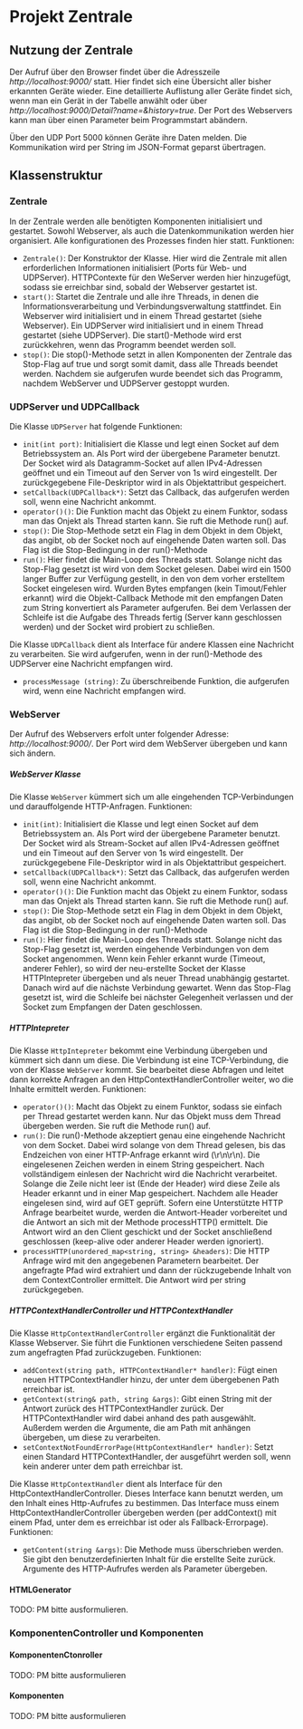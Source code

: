 # Projekt Zentrale

## Nutzung der Zentrale

Der Aufruf über den Browser findet über die Adresszeile _http://localhost:9000/_ statt. 
Hier findet sich eine Übersicht aller bisher erkannten Geräte wieder.
Eine detaillierte Auflistung aller Geräte findet sich, wenn man ein Gerät in der Tabelle anwählt oder über _http://localhost:9000/Detail?name=<name>&history=true_.
Der Port des Webservers kann man über einen Parameter beim Programmstart abändern.

Über den UDP Port 5000 können Geräte ihre Daten melden. Die Kommunikation wird per String im JSON-Format geparst übertragen.

## Klassenstruktur

### Zentrale
In der Zentrale werden alle benötigten Komponenten initialisiert und gestartet.
Sowohl Webserver, als auch die Datenkommunikation werden hier organisiert.
Alle konfigurationen des Prozesses finden hier statt.
Funktionen: 

* `Zentrale()`: Der Konstruktor der Klasse.
  Hier wird die Zentrale mit allen erforderlichen Informationen initialisiert (Ports für Web- und UDPServer).
  HTTPContexte für den WeServer werden hier hinzugefügt, sodass sie erreichbar sind, sobald der Webserver gestartet ist.
* `start()`: Startet die Zentrale und alle ihre Threads, in denen die Informationsverarbeitung und Verbindungsverwaltung stattfindet.
  Ein Webserver wird initialisiert und in einem Thread gestartet (siehe Webserver).
  Ein UDPServer wird initialisiert und in einem Thread gestartet (siehe UDPServer).
  Die start()-Methode wird erst zurückkehren, wenn das Programm beendet werden soll.
* `stop()`: Die stop()-Methode setzt in allen Komponenten der Zentrale das Stop-Flag auf true und sorgt somit damit, dass alle Threads beendet werden.
  Nachdem sie aufgerufen wurde beendet sich das Programm, nachdem WebServer und UDPServer gestoppt wurden.


### UDPServer und UDPCallback
Die Klasse `UDPServer` hat folgende Funktionen:
* `init(int port)`: Initialisiert die Klasse und legt einen Socket auf dem Betriebssystem an.
Als Port wird der übergebene Parameter benutzt.
Der Socket wird als Datagramm-Socket auf allen IPv4-Adressen geöffnet und ein Timeout auf den Server von 1s wird eingestellt.
Der zurückgegebene File-Deskriptor wird in als Objektattribut gespeichert.
* `setCallback(UDPCallback*)`: Setzt das Callback, das aufgerufen werden soll, wenn eine Nachricht ankommt.
* `operator()()`: Die Funktion macht das Objekt zu einem Funktor, sodass man das Onjekt als Thread starten kann.
  Sie ruft die Methode run() auf.
* `stop()`: Die Stop-Methode setzt ein Flag in dem Objekt in dem Objekt, das angibt, ob der Socket noch auf eingehende Daten warten soll. Das Flag ist die Stop-Bedingung in der run()-Methode
* `run()`: Hier findet die Main-Loop des Threads statt.
Solange nicht das Stop-Flag gesetzt ist wird von dem Socket gelesen.
Dabei wird ein 1500 langer Buffer zur Verfügung gestellt, in den von dem vorher erstelltem Socket eingelesen wird.
Wurden Bytes empfangen (kein Timout/Fehler erkannt) wird die Objekt-Callback Methode mit den empfangen Daten zum String konvertiert als Parameter aufgerufen.
Bei dem Verlassen der Schleife ist die Aufgabe des Threads fertig (Server kann geschlossen werden) und der Socket wird probiert zu schließen.

Die Klasse `UDPCallback` dient als Interface für andere Klassen eine Nachricht zu verarbeiten. Sie wird aufgerufen, wenn in der run()-Methode des UDPServer eine Nachricht empfangen wird.
* `processMessage (string)`: Zu überschreibende Funktion, die aufgerufen wird, wenn eine Nachricht empfangen wird.


### WebServer

Der Aufruf des Webservers erfolt unter folgender Adresse: _http://localhost:9000/_.
Der Port wird dem WebServer übergeben und kann sich ändern.

##### WebServer Klasse
Die Klasse `WebServer` kümmert sich um alle eingehenden TCP-Verbindungen und darauffolgende HTTP-Anfragen. Funktionen:

* `init(int)`: Initialisiert die Klasse und legt einen Socket auf dem Betriebssystem an.
  Als Port wird der übergebene Parameter benutzt.
  Der Socket wird als Stream-Socket auf allen IPv4-Adressen geöffnet und ein Timeout auf den Server von 1s wird eingestellt.
  Der zurückgegebene File-Deskriptor wird in als Objektattribut gespeichert.
* `setCallback(UDPCallback*)`: Setzt das Callback, das aufgerufen werden soll, wenn eine Nachricht ankommt.
* `operator()()`: Die Funktion macht das Objekt zu einem Funktor, sodass man das Onjekt als Thread starten kann.
  Sie ruft die Methode run() auf.
* `stop()`: Die Stop-Methode setzt ein Flag in dem Objekt in dem Objekt, das angibt, ob der Socket noch auf eingehende Daten warten soll. Das Flag ist die Stop-Bedingung in der run()-Methode
* `run()`: Hier findet die Main-Loop des Threads statt.
  Solange nicht das Stop-Flag gesetzt ist, werden eingehende Verbindungen von dem Socket angenommen.
  Wenn kein Fehler erkannt wurde (Timeout, anderer Fehler), so wird der neu-erstellte Socket der Klasse HTTPIntepreter übergeben und als neuer Thread unabhängig gestartet.
  Danach wird auf die nächste Verbindung gewartet.
  Wenn das Stop-Flag gesetzt ist, wird die Schleife bei nächster Gelegenheit verlassen und der Socket zum Empfangen der Daten geschlossen.

##### HTTPIntepreter
Die Klasse `HttpIntepreter` bekommt eine Verbindung übergeben und kümmert sich dann um diese. 
Die Verbindung ist eine TCP-Verbindung, die von der Klasse `WebServer` kommt.
Sie bearbeitet diese Abfragen und leitet dann korrekte Anfragen an den HttpContextHandlerController weiter, wo die Inhalte ermittelt werden.
Funktionen:

* `operator()()`: Macht das Objekt zu einem Funktor, sodass sie einfach per Thread gestartet werden kann.
Nur das Objekt muss dem Thread übergeben werden. Sie ruft die Methode run() auf.
* `run()`: Die run()-Methode akzeptiert genau eine eingehende Nachricht von dem Socket.
  Dabei wird solange von dem Thread gelesen, bis das Endzeichen von einer HTTP-Anfrage erkannt wird (\r\n\r\n).
  Die eingelesenen Zeichen werden in einem String gespeichert.
  Nach vollständigem einlesen der Nachricht wird die Nachricht verarbeitet.
  Solange die Zeile nicht leer ist (Ende der Header) wird diese Zeile als Header erkannt und in einer Map gespeichert.
  Nachdem alle Header eingelesen sind, wird auf GET geprüft.
  Sofern eine Unterstützte HTTP Anfrage bearbeitet wurde, werden die Antwort-Header vorbereitet und die Antwort an sich mit der Methode processHTTP() ermittelt.
  Die Antwort wird an den Client geschickt und der Socket anschließend geschlossen (keep-alive oder anderer Header werden ignoriert).
* `processHTTP(unordered_map<string, string> &headers)`: Die HTTP Anfrage wird mit den angegebenen Parametern bearbeitet.
  Der angefragte Pfad wird extrahiert und dann der rückzugebende Inhalt von dem ContextController ermittelt.
  Die Antwort wird per string zurückgegeben.
  


##### HTTPContextHandlerController und HTTPContextHandler
Die Klasse `HttpContextHandlerController` ergänzt die Funktionalität der Klasse Webserver. 
Sie führt die Funktionen verschiedene Seiten passend zum angefragten Pfad zurückzugeben.
Funktionen:

* `addContext(string path, HTTPContextHandler* handler)`: Fügt einen neuen HTTPContextHandler hinzu, der unter dem übergebenen Path erreichbar ist.
* `getContext(string& path, string &args)`: Gibt einen String mit der Antwort zurück des HTTPContextHandler zurück.
  Der HTTPContextHandler wird dabei anhand des path ausgewählt.
  Außerdem werden die Argumente, die am Path mit anhängen übergeben, um diese zu verarbeiten.
* `setContextNotFoundErrorPage(HttpContextHandler* handler)`: Setzt einen Standard HTTPContextHandler, der ausgeführt werden soll, wenn kein anderer unter dem path erreichbar ist.

Die Klasse `HttpContextHandler` dient als Interface für den HttpContextHandlerController. 
Dieses Interface kann benutzt werden, um den Inhalt eines Http-Aufrufes zu bestimmen.
Das Interface muss einem HttpContextHandlerController übergeben werden (per addContext() mit einem Pfad, unter dem es erreichbar ist oder als Fallback-Errorpage).
Funktionen:

* `getContent(string &args)`: Die Methode muss überschrieben werden. 
  Sie gibt den benutzerdefinierten Inhalt für die erstellte Seite zurück. 
  Argumente des HTTP-Aufrufes werden als Parameter übergeben.
  

#### HTMLGenerator
TODO: PM bitte ausformulieren.


### KomponentenController und Komponenten
#### KomponentenCtonroller
TODO: PM bitte ausformulieren

#### Komponenten
TODO: PM bitte ausformulieren